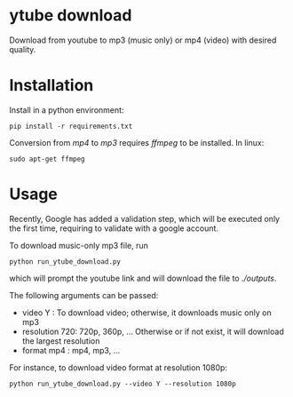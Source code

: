 # ytube download
Download from youtube to mp3 (music only) or mp4 (video) with desired quality. 

# Installation
Install in a python environment:
```
pip install -r requirements.txt
```

Conversion from *mp4* to *mp3* requires *ffmpeg* to be installed. In linux:
```
sudo apt-get ffmpeg
```

# Usage
Recently, Google has added a validation step, which will be executed only the first time, requiring to validate with a google account.

To download music-only mp3 file, run 

```
python run_ytube_download.py
```
which will prompt the youtube link and will download the file to *./outputs*.

The following arguments can be passed:
- video Y : To download video; otherwise, it downloads music only on mp3
- resolution 720: 720p, 360p, ... Otherwise or if not exist, it will download the largest resolution
- format mp4 : mp4, mp3, ...

For instance, to download video format at resolution 1080p: 
```
python run_ytube_download.py --video Y --resolution 1080p
```




